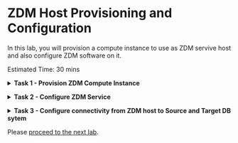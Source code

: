 # ZDM Host Provisioning and Configuration

In this lab, you will provision a compute instance to use as ZDM servive host and also configure ZDM software on it.


Estimated Time: 30 mins

**<details><summary>Task 1 - Provision ZDM Compute Instance </summary>**
<p>

1. Navigate to Compute instance in Oracle Console.

   Click the Navigation Menu in the upper left, navigate to Compute and then select Instances.

   ![ss](./images/nav.png)

2. Select Compartment.

   Select the appropriate compart on the left side of the console.

   ![ss1](./images/comp.png)

3. Click on "Create Instance"

   ![ss2](./images/Start.png)

4. Enter Name for Compute

   Enter zdm-host as Name for Compute and select appropriate compartment if it is not already done.

   ![ss3](./images/host.png)

5. Leave the Placement section as it is.

6. Select correct image.

   Under Image and Shape , click on Change image

   ![ss4](./images/image1.png)

   Select Oracle Linux 7.9 and click on "Select Image"

   ![ss5](./images/image2.png)

7. Select VCN and Subnet

   Under Networking , Select ZDM-VCN as VCN and Public Subnet-ZDM-VCN as Subnet.

   ![ss6](./images/network.png)

8. Upload SSH Keys

   Under Add SSH Keys , upload the public ssh key generated earlier.

   ![ss7](./images/ssh.png)

9. Specify custom boot volume

   Under boot volume , select "Specify a custom boot volume size" and specify 150.

   ![ss8](./images/boot.png)
10. Click on Create to start the provisioning of Compute.

   In less than few minutes ZDM compute host will be provisioned.

</p>
</details>

**<details><summary>Task 2 - Configure ZDM Service </summary>**
<p>

1. Login to ZDM host using the Public IP and ssh key file.

   ![ss1](./images/ip.png)

2. Expand the root FS

   Execute below command as opc and press y and Enter when asked.

   sudo /usr/libexec/oci-growfs

   You will see an output similar to the one below.

   ![ss2](./images/fs.png)

3. Check the existence of required packages for ZDM.

ZDM software requires below packages to be installed.

glibc-devel

expect

unzip

libaio

oraclelinux-developer-release-el7

Execute the below command to identify already installed packages.
```console
yum list installed glibc-devel expect unzip libaio oraclelinux-developer-release-e17
```
You will receive an output similar to the one below which shows glibc-devel, libaio , oraclelinux-developer-release-e17 and unzip are alraady installed.

![ss3](./images/pkg_preinstalled.png)

4. Install missing packages

We have seen that expect package is missing as per previous step output.

Install the missing packages using commands below.

sudo yum install -y expect

Sample output is shown below.

![ss4](./images/expect.png)

5. Create User, Group and Directories required for ZDM.

   Switch to root user using below command.

   sudo su -

   Execute below commands.
   ```console
   groupadd zdm
   useradd -g zdm zdmuser
   mkdir -p /home/zdmuser/zdminstall
   mkdir /home/zdmuser/zdmhome
   mkdir /home/zdmuser/zdmbase
   chown -R zdmuser:zdm /home/zdmuser
   ```
6. Download ZDM software 

   Download the ZDM software from below URL.

   https://www.oracle.com/database/technologies/rac/zdm-downloads.html

7. Upload ZDM software to ZDM host.

   Upload the software to /tmp in ZDM host.

   Ensure that all users can read the .zip file.

8. Unzip the ZDM software

   Switch user to "zdmuser" using below command.

   sudo su - zdmuser
   
   Unzip the ZDM software under /tmp directory.

   notedown the path of unzipped folder.

   It will be /tmp/zdm21.3 for ZDM 21.3

9. Install ZDM software

   Change directory to ZDM unzipped location using below command.

   cd /tmp/zdm21.3
   
   Execute the below command to install ZDM software.

   ./zdminstall.sh setup oraclehome=/home/zdmuser/zdmhome oraclebase=/home/zdmuser/zdmbase ziploc=/tmp/zdm21.3/zdm_home.zip -zdm

   This will take couple of minutes.

   You will see output as below when it has completed ZDM service setup.

   ![ss5](./images/zdmservice.png)

10. Start ZDM service

    Navigate to ZDM Home using below command.

    cd /home/zdmuser/zdmhome/bin

    Execute below command to start ZDM.

    ./zdmservice start

    You will receive similar output as below once ZDM has been successfully started.

    ![ss6](./images/service_start.png)

11. Check ZDM service status.

    Execute below command to see the ZDM servive status.

    ./zdmservice status

    Sample output is given below.

    ![ss7](./images/service_status.png)

</p>
</details>

**<details><summary>Task 3 - Configure connectivity from ZDM host to Source and Target DB sytem </summary>**
<p>

1. Add Source and Target Database Details.

   We have to first collect Source and Target Private IP and FQDN from the console.

   a. Navigate to Source Database Compute instance.

   Click the Navigation Menu in the upper left, navigate to Compute and then select Instances.

   ![ss1](./images/nav_compute.png)

   Click on the ZDM-Source-DB compute host.

   Note down the private IP and FQDN under Primary VNIC section.

   ![ss2](./images/VNIC.png)

   b. Navigate to Target Database System as below.

   ![ss3](./images/nav_target_db.png)

   Click on zdm-target-DB

   Click on Nodes under Resources section and note down the private IP and FQDN.

   ![ss4](./images/Target_IP.png)
   
   c. Edit /etc/hosts in ZDM host to add Source and Target Database System private IP and FQDN details collected in previous steps.

   Sample output after editing is shown below.

   ![ss5](./images/zdm_etc.png)

2. Copy the SSH private key to ZDM host

   Copy the ssh private key generated in earlier lab to ZDM host under zdmuser home (/home/zdmuser)

   Change the permission of private key as below.

   chmod 600 mykey.key

3. Verify SSH connectivity from ZDM to Source and Target DB system.

   Execute the below command to test the ssh connectivity.

   ssh -i <key_file_name> opc@zdm-source-db

   ssh -i <key_file_name> opc@zdm-target-db

   if the connectivity is sucessful then you will be able to login to source and target as shown below.

   ![ss6](./images/ssh_login.png)

</p>
</details>

Please [proceed to the next lab](#next).



